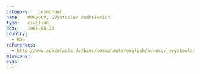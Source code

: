```yaml
---
category:	cosmonaut
name:	MOROSOV, Svyatoslav Andreievich
type:	civilian
dob:	1985-08-22
country:
  - RUS
references:
  - http://www.spacefacts.de/bios/cosmonauts/english/morosov_svyatoslav.htm
missions:
evas:
---
```

